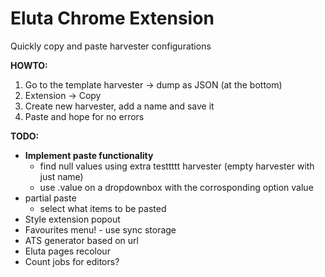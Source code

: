 # Eluta Chrome Extension

Quickly copy and paste harvester configurations

**HOWTO:**

1. Go to the template harvester -> dump as JSON (at the bottom)
2. Extension -> Copy
3. Create new harvester, add a name and save it
4. Paste and hope for no errors

**TODO:**

- **Implement paste functionality**
  - find null values using extra testtttt harvester (empty harvester with just name)
  - use .value on a dropdownbox with the corrosponding option value
- partial paste
  - select what items to be pasted
- Style extension popout
- Favourites menu! - use sync storage
- ATS generator based on url
- Eluta pages recolour
- Count jobs for editors?